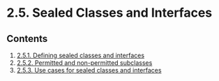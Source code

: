 # 2.5. Sealed Classes and Interfaces


## Contents

1. [2.5.1. Defining sealed classes and interfaces](README_2.5.1.md)
2. [2.5.2. Permitted and non-permitted subclasses](README_2.5.2.md)
3. [2.5.3. Use cases for sealed classes and interfaces](README_2.5.3.md)